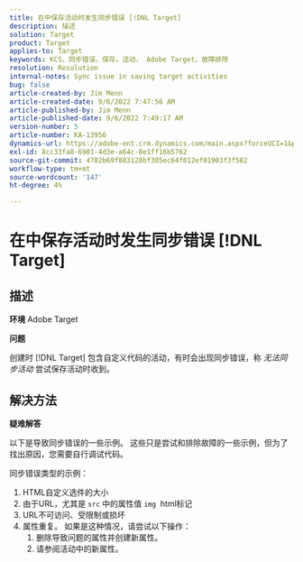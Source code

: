 ```yaml
---
title: 在中保存活动时发生同步错误 [!DNL Target]
description: 描述
solution: Target
product: Target
applies-to: Target
keywords: KCS，同步错误，保存，活动， Adobe Target，故障排除
resolution: Resolution
internal-notes: Sync issue in saving target activities
bug: false
article-created-by: Jim Menn
article-created-date: 9/6/2022 7:47:56 AM
article-published-by: Jim Menn
article-published-date: 9/6/2022 7:49:17 AM
version-number: 5
article-number: KA-13956
dynamics-url: https://adobe-ent.crm.dynamics.com/main.aspx?forceUCI=1&pagetype=entityrecord&etn=knowledgearticle&id=e765de36-b82d-ed11-9db1-0022480866ad
exl-id: 8cc33fa8-6901-4d3e-a64c-8e1ff16b5762
source-git-commit: 4702b69f883128bf305ec64f012ef01903f3f582
workflow-type: tm+mt
source-wordcount: '147'
ht-degree: 4%

---
```


# 在中保存活动时发生同步错误 [!DNL Target]

## 描述


<b>环境</b>
Adobe Target

<b>问题</b>

创建时 [!DNL Target] 包含自定义代码的活动，有时会出现同步错误，称 *无法同步活动* 尝试保存活动时收到。


## 解决方法


<b>疑难解答</b>

以下是导致同步错误的一些示例。
这些只是尝试和排除故障的一些示例，但为了找出原因，您需要自行调试代码。

同步错误类型的示例：

1. HTML自定义选件的大小
2. 由于URL，尤其是 `src` 中的属性值 `img`  html标记
3. URL不可访问、受限制或损坏
4. 属性重复。 如果是这种情况，请尝试以下操作：
   1. 删除导致问题的属性并创建新属性。
   2. 请参阅活动中的新属性。
